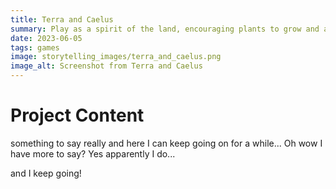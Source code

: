```yaml
---
title: Terra and Caelus
summary: Play as a spirit of the land, encouraging plants to grow and answering the prayers of the people.
date: 2023-06-05
tags: games
image: storytelling_images/terra_and_caelus.png
image_alt: Screenshot from Terra and Caelus
---
```


# Project Content

something to say really and here I can keep going on for a while...
Oh wow I have more to say? Yes apparently I do...

and I keep going!
